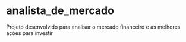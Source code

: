 # analista_de_mercado
Projeto desenvolvido para analisar o mercado financeiro e as melhores ações para investir
